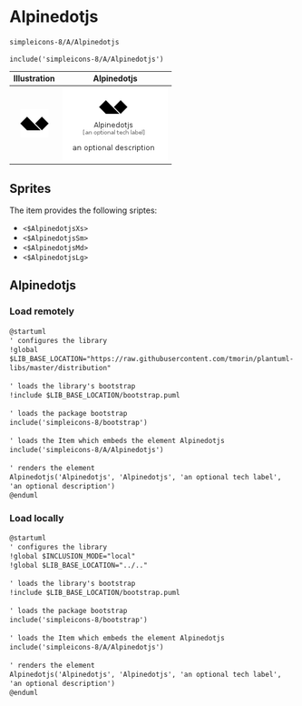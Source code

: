 # Alpinedotjs


```text
simpleicons-8/A/Alpinedotjs
```

```text
include('simpleicons-8/A/Alpinedotjs')
```



| Illustration | Alpinedotjs |
| :---: | :---: |
| ![illustration for Illustration](../../simpleicons-8/A/Alpinedotjs.png) | ![illustration for Alpinedotjs](../../simpleicons-8/A/Alpinedotjs.Local.png) |



## Sprites
The item provides the following sriptes:

- `<$AlpinedotjsXs>`
- `<$AlpinedotjsSm>`
- `<$AlpinedotjsMd>`
- `<$AlpinedotjsLg>`





## Alpinedotjs

### Load remotely
```plantuml
@startuml
' configures the library
!global $LIB_BASE_LOCATION="https://raw.githubusercontent.com/tmorin/plantuml-libs/master/distribution"

' loads the library's bootstrap
!include $LIB_BASE_LOCATION/bootstrap.puml

' loads the package bootstrap
include('simpleicons-8/bootstrap')

' loads the Item which embeds the element Alpinedotjs
include('simpleicons-8/A/Alpinedotjs')

' renders the element
Alpinedotjs('Alpinedotjs', 'Alpinedotjs', 'an optional tech label', 'an optional description')
@enduml
```

### Load locally
```plantuml
@startuml
' configures the library
!global $INCLUSION_MODE="local"
!global $LIB_BASE_LOCATION="../.."

' loads the library's bootstrap
!include $LIB_BASE_LOCATION/bootstrap.puml

' loads the package bootstrap
include('simpleicons-8/bootstrap')

' loads the Item which embeds the element Alpinedotjs
include('simpleicons-8/A/Alpinedotjs')

' renders the element
Alpinedotjs('Alpinedotjs', 'Alpinedotjs', 'an optional tech label', 'an optional description')
@enduml
```

